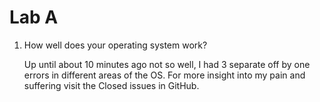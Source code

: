 # Lab A

1. How well does your operating system work?

   Up until about 10 minutes ago not so well, I had 3 separate off by one errors in different areas of the OS. For more insight into my pain and suffering visit the Closed issues in GitHub.

